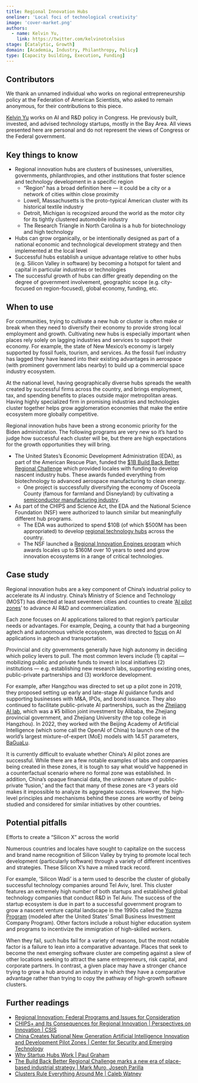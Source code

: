 ```yaml
---
title: Regional Innovation Hubs
oneliner: 'Local foci of technological creativity'
image: 'cover-market.png'
authors:
  - name: Kelvin Yu,
    link: https://twitter.com/kelvinotcelsius
stage: [Catalytic, Growth]
domain: [Academia, Industry, Philanthropy, Policy]
type: [Capacity building, Execution, Funding]
---
```


## Contributors

We thank an unnamed individual who works on regional entrepreneurship policy at the Federation of American Scientists, who asked to remain anonymous, for their contributions to this piece.

[Kelvin Yu](https://www.kelv.me/) works on AI and R&D policy in Congress. He previously built, invested, and advised technology startups, mostly in the Bay Area. All views presented here are personal and do not represent the views of Congress or the Federal government.

## Key things to know

- Regional innovation hubs are clusters of businesses, universities, governments, philanthropies, and other institutions that foster science and technology development in a specific region
  - “Region” has a broad definition here — it could be a city or a network of cities within close proximity
  - Lowell, Massachusetts is the proto-typical American cluster with its historical textile industry
  - Detroit, Michigan is recognized around the world as the motor city for its tightly clustered automobile industry
  - The Research Triangle in North Carolina is a hub for biotechnology and high technology
- Hubs can grow organically, or be intentionally designed as part of a national economic and technological development strategy and then implemented at the local level
- Successful hubs establish a unique advantage relative to other hubs (e.g. Silicon Valley in software) by becoming a hotspot for talent and capital in particular industries or technologies
- The successful growth of hubs can differ greatly depending on the degree of government involvement, geographic scope (e.g. city-focused on region-focused), global economy, funding, etc.

## When to use

For communities, trying to cultivate a new hub or cluster is often make or break when they need to diversify their economy to provide strong local employment and growth. Cultivating new hubs is especially important when places rely solely on lagging industries and services to support their economy. For example, the state of New Mexico’s economy is largely supported by fossil fuels, tourism, and services. As the fossil fuel industry has lagged they have leaned into their existing advantages in aerospace (with prominent government labs nearby) to build up a commercial space industry ecosystem.

At the national level, having geographically diverse hubs spreads the wealth created by successful firms across the country, and brings employment, tax, and spending benefits to places outside major metropolitan areas. Having highly specialized firm in promising industries and technologies cluster together helps grow agglomeration economies that make the entire ecosystem more globally competitive.

Regional innovation hubs have been a strong economic priority for the Biden administration. The following programs are very new so it’s hard to judge how successful each cluster will be, but there are high expectations for the growth opportunities they will bring.

- The United States’s Economic Development Administration (EDA), as part of the American Rescue Plan, funded the [$1B Build Back Better Regional Challenge](https://www.eda.gov/funding/programs/american-rescue-plan/build-back-better) which provided locales with funding to develop nascent industry hubs. These awards funded everything from biotechnology to advanced aerospace manufacturing to clean energy.
  - One project is successfully diversifying the economy of Osceola County (famous for farmland and Disneyland) by cultivating a [semiconductor manufacturing industry](https://fas.org/publication/packaging-semiconductors-at-the-doorstep-to-disney/).
- As part of the CHIPS and Science Act, the EDA and the National Science Foundation (NSF) were authorized to launch similar but meaningfully different hub programs.
  - The EDA was authorized to spend $10B (of which $500M has been appropriated) to develop [regional technology hubs](https://www.eda.gov/funding/programs/regional-technology-and-innovation-hubs) across the country.
  - The NSF launched a [Regional Innovation Engines program](https://new.nsf.gov/funding/initiatives/regional-innovation-engines) which awards locales up to $160M over 10 years to seed and grow innovation ecosystems in a range of critical technologies.

## Case study

Regional innovation hubs are a key component of China’s industrial policy to accelerate its AI industry. China’s Ministry of Science and Technology (MOST) has directed at least seventeen cities and counties to create ‘[AI pilot zones](https://cset.georgetown.edu/publication/guidelines-for-national-new-generation-artificial-intelligence-innovation-and-development-pilot-zone-construction-work/)’ to advance AI R&D and commercialization.

Each zone focuses on AI applications tailored to that region’s particular needs or advantages. For example, Deqing, a county that had a burgeoning agtech and autonomous vehicle ecosystem, was directed to [focus](https://web.archive.org/web/20230419032142/https://subsites.chinadaily.com.cn/huzhou/2019-11/08/c_423374.htm) on AI applications in agtech and transportation.

Provincial and city governments generally have high autonomy in deciding which policy levers to pull. The most common levers include (1) capital — mobilizing public and private funds to invest in local initiatives (2) institutions — e.g. establishing new research labs, supporting existing ones, public-private partnerships and (3) workforce development.

For example, after Hangzhou was directed to set up a pilot zone in 2019, they proposed setting up early and late-stage AI guidance funds and supporting businesses with M&A, IPOs, and bond issuance. They also continued to facilitate public-private AI partnerships, such as the [Zhejiang AI lab](https://en.zhejianglab.com/), which was a ¥5 billion joint investment by Alibaba, the Zhejiang provincial government, and Zhejiang University (the top college in Hangzhou). In 2022, they worked with the Beijing Academy of Artificial Intelligence (which some call the OpenAI of China) to launch one of the world’s largest mixture-of-expert (MoE) models with 14.5T parameters, [BaGuaLu](https://dl.acm.org/doi/abs/10.1145/3503221.3508417).

It is currently difficult to evaluate whether China’s AI pilot zones are successful. While there are a few notable examples of labs and companies being created in these zones, it is tough to say what would’ve happened in a counterfactual scenario where no formal zone was established. In addition, China’s opaque financial data, the unknown nature of public-private ‘fusion,’ and the fact that many of these zones are <3 years old makes it impossible to analyze its aggregate success. However, the high-level principles and mechanisms behind these zones are worthy of being studied and considered for similar initiatives by other countries.

## Potential pitfalls

Efforts to create a “Silicon X” across the world

Numerous countries and locales have sought to capitalize on the success and brand name recognition of Silicon Valley by trying to promote local tech development (particularly software) through a variety of different incentives and strategies. These Silicon X’s have a mixed track record.

For example, ‘Silicon Wadi’ is a term used to describe the cluster of globally successful technology companies around Tel Aviv, Isrel. This cluster features an extremely high number of both startups and established global technology companies that conduct R&D in Tel Aviv. The success of the startup ecosystem is due in part to a successful government program to grow a nascent venture capital landscape in the 1990s called the [Yozma Program](https://link.springer.com/article/10.1007/s11187-010-9298-z) (modeled after the United States’ Small Business Investment Company Program). Other factors include a robust higher education system and programs to incentivize the immigration of high-skilled workers.

When they fail, such hubs fail for a variety of reasons, but the most notable factor is a failure to lean into a comparative advantage. Places that seek to become the next emerging software cluster are competing against a slew of other locations seeking to attract the same entrepreneurs, risk capital, and corporate partners. In contrast, a given place may have a stronger chance trying to grow a hub around an industry in which they have a comparative advantage rather than trying to copy the pathway of high-growth software clusters.

## Further readings

- [Regional Innovation: Federal Programs and Issues for Consideration](https://crsreports.congress.gov/product/pdf/R/R47495)
- [CHIPS+ and Its Consequences for Regional Innovation | Perspectives on Innovation | CSIS](https://www.csis.org/blogs/perspectives-innovation/chips-and-its-consequences-regional-innovation)
- [China Creates National New Generation Artificial Intelligence Innovation and Development Pilot Zones | Center for Security and Emerging Technology](https://cset.georgetown.edu/publication/china-creates-national-new-generation-artificial-intelligence-innovation-and-development-pilot-zones/)
- [Why Startup Hubs Work | Paul Graham](http://www.paulgraham.com/hubs.html)
- [The Build Back Better Regional Challenge marks a new era of place-based industrial strategy | Mark Muro, Joseph Parilla](https://www.brookings.edu/articles/the-build-back-better-regional-challenge-marks-a-new-era-of-place-based-industrial-strategy/)
- [Clusters Rule Everything Around Me | Caleb Watney](https://worksinprogress.co/issue/clusters-rule-everything-around-me)
